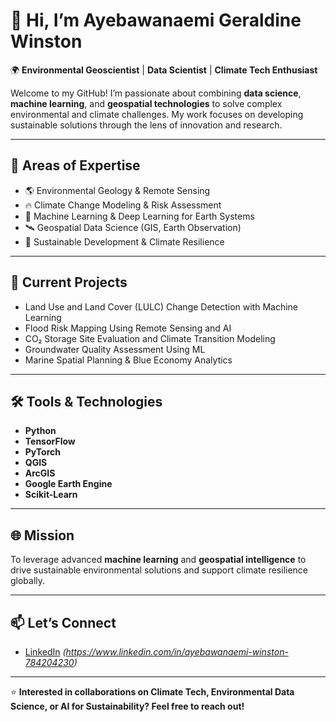 # 👋 Hi, I’m Ayebawanaemi Geraldine Winston

🌍 **Environmental Geoscientist** | **Data Scientist** | **Climate Tech Enthusiast**

Welcome to my GitHub! I’m passionate about combining **data science**, **machine learning**, and **geospatial technologies** to solve complex environmental and climate challenges. My work focuses on developing sustainable solutions through the lens of innovation and research.

---

## 🔬 Areas of Expertise
- 🌎 Environmental Geology & Remote Sensing
- 🔥 Climate Change Modeling & Risk Assessment
- 🤖 Machine Learning & Deep Learning for Earth Systems
- 🛰️ Geospatial Data Science (GIS, Earth Observation)
- 🌱 Sustainable Development & Climate Resilience

---

## 🚀 Current Projects
- Land Use and Land Cover (LULC) Change Detection with Machine Learning
- Flood Risk Mapping Using Remote Sensing and AI
- CO₂ Storage Site Evaluation and Climate Transition Modeling
- Groundwater Quality Assessment Using ML
- Marine Spatial Planning & Blue Economy Analytics

---

## 🛠️ Tools & Technologies

- **Python**
- **TensorFlow**
- **PyTorch**
- **QGIS**
- **ArcGIS**
- **Google Earth Engine**
- **Scikit-Learn**

---

## 🌐 Mission
To leverage advanced **machine learning** and **geospatial intelligence** to drive sustainable environmental solutions and support climate resilience globally.

---

## 📫 Let’s Connect
- [LinkedIn](#) *(https://www.linkedin.com/in/ayebawanaemi-winston-784204230)*


---

⭐ **Interested in collaborations on Climate Tech, Environmental Data Science, or AI for Sustainability? Feel free to reach out!**
